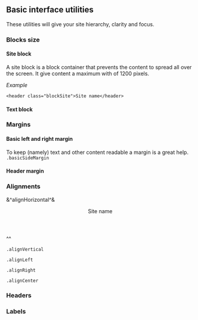 ## Basic interface utilities

These utilities will give your site hierarchy, clarity and focus.
### Blocks size
#### Site block
A site block is a block container that prevents the content to spread all over the screen. It give content a maximum with of 1200 pixels.

_Example_
```
<header class="blockSite">Site name</header>
```
#### Text block

### Margins
#### Basic left and right margin
To keep (namely) text and other content readable a margin is a great help.   
`.basicSideMargin`

#### Header margin

### Alignments
&^alignHorizontal^&
<header class="blockSite">
	Site name
</header>
^^

`.alignVertical` 

`.alignLeft` 

`.alignRight`

`.alignCenter`
### Headers
### Labels
